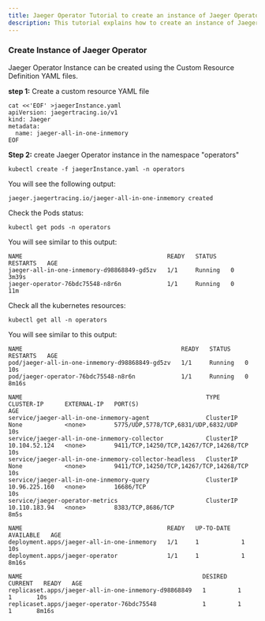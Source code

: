 ```yaml
---
title: Jaeger Operator Tutorial to create an instance of Jaeger Operator
description: This tutorial explains how to create an instance of Jaeger Operator
---
```


### Create Instance of Jaeger Operator

Jaeger Operator Instance can be created using the Custom Resource Definition YAML files.

**step 1:** Create a custom resource YAML file

```execute
cat <<'EOF' >jaegerInstance.yaml 
apiVersion: jaegertracing.io/v1
kind: Jaeger
metadata:
  name: jaeger-all-in-one-inmemory
EOF
```

**Step 2:** create Jaeger Operator instance in the namespace "operators"

```execute
kubectl create -f jaegerInstance.yaml -n operators
```

You will see the following output:

```
jaeger.jaegertracing.io/jaeger-all-in-one-inmemory created
```

Check the Pods status:

```execute
kubectl get pods -n operators
```

You will see similar to this output:

```
NAME                                         READY   STATUS    RESTARTS   AGE
jaeger-all-in-one-inmemory-d98868849-gd5zv   1/1     Running   0          3m39s
jaeger-operator-76bdc75548-n8r6n             1/1     Running   0          11m
```

Check all the kubernetes resources:

```execute
kubectl get all -n operators
```


You will see similar to this output:

```
NAME                                             READY   STATUS    RESTARTS   AGE
pod/jaeger-all-in-one-inmemory-d98868849-gd5zv   1/1     Running   0          10s
pod/jaeger-operator-76bdc75548-n8r6n             1/1     Running   0          8m16s

NAME                                                    TYPE        CLUSTER-IP      EXTERNAL-IP   PORT(S)                                  AGE
service/jaeger-all-in-one-inmemory-agent                ClusterIP   None            <none>        5775/UDP,5778/TCP,6831/UDP,6832/UDP      10s
service/jaeger-all-in-one-inmemory-collector            ClusterIP   10.104.52.124   <none>        9411/TCP,14250/TCP,14267/TCP,14268/TCP   10s
service/jaeger-all-in-one-inmemory-collector-headless   ClusterIP   None            <none>        9411/TCP,14250/TCP,14267/TCP,14268/TCP   10s
service/jaeger-all-in-one-inmemory-query                ClusterIP   10.96.225.160   <none>        16686/TCP                                10s
service/jaeger-operator-metrics                         ClusterIP   10.110.183.94   <none>        8383/TCP,8686/TCP                        8m5s

NAME                                         READY   UP-TO-DATE   AVAILABLE   AGE
deployment.apps/jaeger-all-in-one-inmemory   1/1     1            1           10s
deployment.apps/jaeger-operator              1/1     1            1           8m16s

NAME                                                   DESIRED   CURRENT   READY   AGE
replicaset.apps/jaeger-all-in-one-inmemory-d98868849   1         1         1       10s
replicaset.apps/jaeger-operator-76bdc75548             1         1         1       8m16s
```